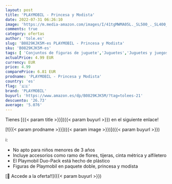 ```yaml
---
layout: post
title: 'PLAYMOBIL - Princesa y Modista'
date: 2022-07-31 06:26:10
image: 'https://m.media-amazon.com/images/I/41tgMWMA05L._SL500_._SL400_.jpg'
comments: true
category: ofertas
author: 'tole.es'
slug: 'B0829KJK5M-es PLAYMOBIL - Princesa y Modista'
sku: 'B0829KJK5M-es'
tags: [ 'Conjuntos de figuras de juguete','Juguetes','Juguetes y juegos','Muñecos y figuras','playmobil','🇪🇸', ]
actualPrice: 4.99 EUR
currency: EUR
price: 4.99
comparePrice: 6.81 EUR
prodname: 'PLAYMOBIL - Princesa y Modista'
country: 'es'
flag: '🇪🇸'
brand: 'PLAYMOBIL'
buyurl: 'https://www.amazon.es/dp/B0829KJK5M/?tag=tolees-21'
descuento: '26.73'
average: '5.076'
---
```


Tienes [{{< param title >}}]({{< param buyurl >}}) en el siguiente enlace!

[![{{< param prodname >}}]({{< param image >}})]({{< param buyurl >}})

ℹ️:

- No apto para niños menores de 3 años
- Incluye accesorios como ramo de flores, tijeras, cinta métrica y alfiletero
- El Playmobil Duo-Pack está hecho de plástico
- Figuras de Playmobil en paquete doble, princesa y modista

[🛒 Accede a la oferta!!]({{< param buyurl >}})
